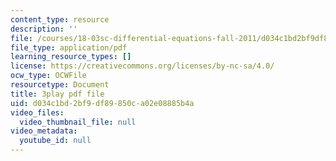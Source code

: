```yaml
---
content_type: resource
description: ''
file: /courses/18-03sc-differential-equations-fall-2011/d034c1bd2bf9df89850ca02e08885b4a_EQJBp6Ym-6A.pdf
file_type: application/pdf
learning_resource_types: []
license: https://creativecommons.org/licenses/by-nc-sa/4.0/
ocw_type: OCWFile
resourcetype: Document
title: 3play pdf file
uid: d034c1bd-2bf9-df89-850c-a02e08885b4a
video_files:
  video_thumbnail_file: null
video_metadata:
  youtube_id: null
---
```

